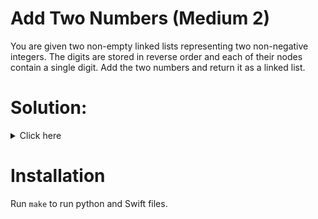# Add Two Numbers (Medium 2)
You are given two non-empty linked lists representing two non-negative integers. The digits are stored in reverse order and each of their nodes contain a single digit. Add the two numbers and return it as a linked list.

# Solution:

<details><summary>Click here</summary>  
Iterate while you still have nodes in any list or carry. Keep adding new nodes to resulting list.
O(max(n, m)) time, O(max(n, m)) space.
<br></br>

</details>

# Installation
Run `make` to run python and Swift files.

